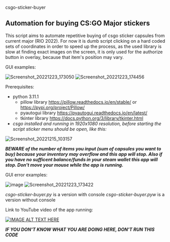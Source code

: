 csgo-sticker-buyer
## Automation for buying CS:GO Major stickers

This script aims to automate repetitive buying of csgo sticker capsules from current major (RIO 2022). For now it is dumb script clicking on a hard coded sets of coordinates in order to speed up the process, as the used library is slow at finding exact images on the screen, it is only used for the authorize button in overlay, because that item's position may vary.

GUI examples:

![Screenshot_20221223_173050](https://user-images.githubusercontent.com/73882365/209372299-118efaa1-6094-4d98-aaac-ae1f6d99cc29.png)
![Screenshot_20221223_174456](https://user-images.githubusercontent.com/73882365/209372348-49291a33-75e6-4c08-a272-50b98bb834c9.png)

Prerequisites:
- python 3.11.1 
  - pillow library https://pillow.readthedocs.io/en/stable/ or https://pypi.org/project/Pillow/
  - pyautogui library https://pyautogui.readthedocs.io/en/latest/
  - tkinter library https://docs.python.org/3/library/tkinter.html
- *csgo installed and running in 1920x1080 resolution, before starting the script sticker menu should be open, like this:*

![Screenshot_20221215_103157](https://user-images.githubusercontent.com/73882365/207824089-2090760e-94a3-4c9f-9ecc-89ffba6291ac.png)

***BEWARE of the number of items you input (sum of capsules you want to buy) because your inventory may overflow and this app will stop. Also if you have no sufficent balance/funds in your steam wallet this app will stop. Don't move your mouse while the app is running.***

GUI error examples:

![image](https://user-images.githubusercontent.com/73882365/209372493-cbf8d4ec-39c3-490e-8886-2813ed0c600e.png)
![Screenshot_20221223_173422](https://user-images.githubusercontent.com/73882365/209372334-fe61a28e-a74d-41d8-a05b-4036e57f148d.png)

*csgo-sticker-buyer.py* is a version with console
*csgo-sticker-buyer.pyw* is a version without console

Link to YouTube video of the app running:

[![IMAGE ALT TEXT HERE](https://img.youtube.com/vi/w9QcKshCkaQ/0.jpg)](https://youtu.be/w9QcKshCkaQ)


***IF YOU DON'T KNOW WHAT YOU ARE DOING HERE, DON'T RUN THIS CODE***

